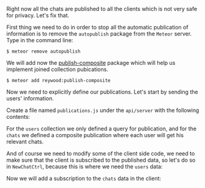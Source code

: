 Right now all the chats are published to all the clients which is not very safe for privacy. Let's fix that.

First thing we need to do in order to stop all the automatic publication of information is to remove the `autopublish` package from the `Meteor` server. Type in the command line:

    $ meteor remove autopublish

We will add now the [publish-composite](https://atmospherejs.com/reywood/publish-composite) package which will help us implement joined collection pubications.

    $ meteor add reywood:publish-composite

Now we need to explicitly define our publications. Let's start by sending the users' information.

Create a file named `publications.js` under the `api/server` with the following contents:

<diffbox tutorial="ionic-tutorial" step="6.3"></diffbox>

For the `users` collection we only defined a query for publication, and for the `chats` we defined a composite publication where each user will get his relevant chats.

And of course we need to modify some of the client side code, we need to make sure that the client is subscribed to the published data, so let's do so in `NewChatCtrl`, because this is where we need the `users` data:

<diffbox tutorial="ionic-tutorial" step="6.4"></diffbox>

Now we will add a subscription to the `chats` data in the client:

<diffbox tutorial="ionic-tutorial" step="6.5"></diffbox>
